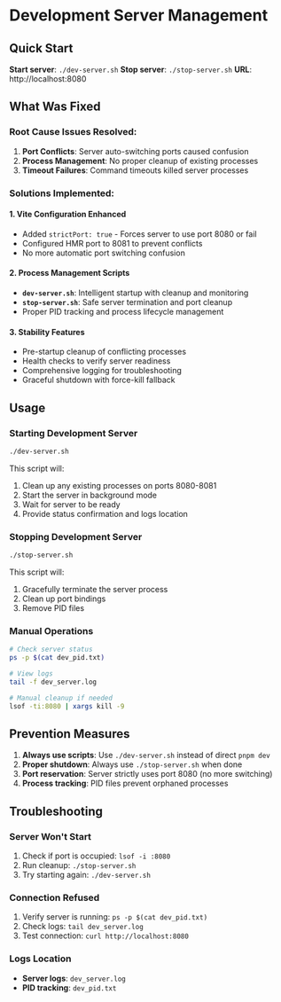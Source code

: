 # Development Server Management

## Quick Start

**Start server**: `./dev-server.sh`
**Stop server**: `./stop-server.sh`
**URL**: http://localhost:8080

## What Was Fixed

### Root Cause Issues Resolved:
1. **Port Conflicts**: Server auto-switching ports caused confusion
2. **Process Management**: No proper cleanup of existing processes
3. **Timeout Failures**: Command timeouts killed server processes

### Solutions Implemented:

#### 1. Vite Configuration Enhanced
- Added `strictPort: true` - Forces server to use port 8080 or fail
- Configured HMR port to 8081 to prevent conflicts
- No more automatic port switching confusion

#### 2. Process Management Scripts
- **`dev-server.sh`**: Intelligent startup with cleanup and monitoring
- **`stop-server.sh`**: Safe server termination and port cleanup
- Proper PID tracking and process lifecycle management

#### 3. Stability Features
- Pre-startup cleanup of conflicting processes
- Health checks to verify server readiness
- Comprehensive logging for troubleshooting
- Graceful shutdown with force-kill fallback

## Usage

### Starting Development Server
```bash
./dev-server.sh
```
This script will:
1. Clean up any existing processes on ports 8080-8081
2. Start the server in background mode
3. Wait for server to be ready
4. Provide status confirmation and logs location

### Stopping Development Server
```bash
./stop-server.sh
```
This script will:
1. Gracefully terminate the server process
2. Clean up port bindings
3. Remove PID files

### Manual Operations
```bash
# Check server status
ps -p $(cat dev_pid.txt)

# View logs
tail -f dev_server.log

# Manual cleanup if needed
lsof -ti:8080 | xargs kill -9
```

## Prevention Measures

1. **Always use scripts**: Use `./dev-server.sh` instead of direct `pnpm dev`
2. **Proper shutdown**: Always use `./stop-server.sh` when done
3. **Port reservation**: Server strictly uses port 8080 (no more switching)
4. **Process tracking**: PID files prevent orphaned processes

## Troubleshooting

### Server Won't Start
1. Check if port is occupied: `lsof -i :8080`
2. Run cleanup: `./stop-server.sh`
3. Try starting again: `./dev-server.sh`

### Connection Refused
1. Verify server is running: `ps -p $(cat dev_pid.txt)`
2. Check logs: `tail dev_server.log`
3. Test connection: `curl http://localhost:8080`

### Logs Location
- **Server logs**: `dev_server.log`
- **PID tracking**: `dev_pid.txt`